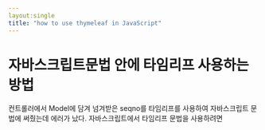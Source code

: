 ```yaml
---
layout:single
title: "how to use thymeleaf in JavaScript"
---
```


# 자바스크립트문법 안에 타임리프 사용하는 방법

컨트롤러에서 Model에 담겨 넘겨받은 seqno를 타임리프를 사용하여 자바스크립트 문법에 써줬는데 에러가 났다.
자바스크립트에서 타임리프 문법을 사용하려면

